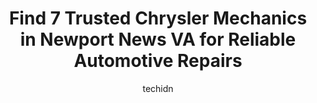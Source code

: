---
layout: ampstory
image: https://images.unsplash.com/photo-1596179570006-e6b11fac059b?ixlib=rb-4.0.3&ixid=MnwxMjA3fDB8MHxwaG90by1wYWdlfHx8fGVufDB8fHx8&auto=format&fit=crop&w=640&h=853&q=80
author: techidn
featured: false
description: If youre in need of trustworthy and skilled Chrysler Mechanic in Newport News VA, USA, youll be pleased to discover the 7 best Chrysler Mechanic in town. Their expertise and commitment to 
title: Find 7 Trusted Chrysler Mechanics in Newport News VA for Reliable Automotive Repairs
cover:
   title: Find 7 Trusted Chrysler Mechanics in Newport News VA for Reliable Automotive Repairs
   subtitle: Rickpate
   background: https://images.unsplash.com/photo-1596179570006-e6b11fac059b?ixlib=rb-4.0.3&ixid=MnwxMjA3fDB8MHxwaG90by1wYWdlfHx8fGVufDB8fHx8&auto=format&fit=crop&w=640&h=853&q=80

pages: 
 - layout: thirds
   top: <h1>#1 B&L Automotive</h1>
   bottom: "<p>The best in The City, never had a technician take there time to explain in 100% details about our vehicles without trying to get over on me due to the fact that I am a wo</p>"
   background: https://www.knot35.com/toplist/wp-content/uploads/2023/06/best-chrysler-mechanic-1-in-newport-news-va-1685834176.jpeg
   backgroundblur: true
 - layout: thirds
   top: <h1>#2 Bill Smiths Auto & Air</h1>
   bottom: "<p>11122 Jefferson Ave, Newport News, VA 23601, United States</p>"
   background: https://www.knot35.com/toplist/wp-content/uploads/2023/06/best-chrysler-mechanic-2-in-newport-news-va-1685834176.jpeg
   cta:
      link: https://www.knot35.com/toplist/find-7-trusted-chrysler-mechanics-in-newport-news-va-for-reliable-automotive-repairs/
      text: Find 7 Trusted Chrysler Mechanics in Newport News VA for Reliable Automotive Repairs
 - layout: thirds
   top: <h1>#3 Leggett & Jones Auto Repair</h1>
   bottom: "<p>14380 Old Courthouse Way, Newport News, VA 23608, United States</p>"
   background: https://www.knot35.com/toplist/wp-content/uploads/2023/06/best-chrysler-mechanic-3-in-newport-news-va-1685834177.jpeg
   cta:
      link: https://www.knot35.com/toplist/find-7-trusted-chrysler-mechanics-in-newport-news-va-for-reliable-automotive-repairs/
      text: Find 7 Trusted Chrysler Mechanics in Newport News VA for Reliable Automotive Repairs
 - layout: thirds
   top: <h1>#4 Goodes Automotive Inc</h1>
   bottom: "<p>9920 Jefferson Ave, Newport News, VA 23605, United States</p>"
   background: https://images.unsplash.com/photo-1574169208507-84376144848b?ixlib=rb-4.0.3&ixid=MnwxMjA3fDB8MHxwaG90by1wYWdlfHx8fGVufDB8fHx8&auto=format&fit=crop&w=640&h=853&q=80
   cta:
      link: https://www.knot35.com/toplist/find-7-trusted-chrysler-mechanics-in-newport-news-va-for-reliable-automotive-repairs/
      text: Find 7 Trusted Chrysler Mechanics in Newport News VA for Reliable Automotive Repairs
 - layout: thirds
   top: <h1>#5 Frasers Automotive</h1>
   bottom: "<p>13269 Warwick Blvd a, Newport News, VA 23602, United States</p>"
   background: https://images.unsplash.com/photo-1602536052359-ef94c21c5948?ixlib=rb-4.0.3&ixid=MnwxMjA3fDB8MHxwaG90by1wYWdlfHx8fGVufDB8fHx8&auto=format&fit=crop&w=640&h=853&q=80
   cta:
      link: https://www.knot35.com/toplist/find-7-trusted-chrysler-mechanics-in-newport-news-va-for-reliable-automotive-repairs/
      text: Find 7 Trusted Chrysler Mechanics in Newport News VA for Reliable Automotive Repairs
 - layout: thirds
   top: <h1>#6 Dons Automotive</h1>
   bottom: "<p>13448 Warwick Blvd, Newport News, VA 23602, United States</p>"
   background: https://images.unsplash.com/photo-1527066579998-dbbae57f45ce?ixlib=rb-4.0.3&ixid=MnwxMjA3fDB8MHxwaG90by1wYWdlfHx8fGVufDB8fHx8&auto=format&fit=crop&w=640&h=853&q=80
   cta:
      link: https://www.knot35.com/toplist/find-7-trusted-chrysler-mechanics-in-newport-news-va-for-reliable-automotive-repairs/
      text: Find 7 Trusted Chrysler Mechanics in Newport News VA for Reliable Automotive Repairs
 - layout: thirds
   top: <h1>#7 Newmarket Automotive</h1>
   bottom: "<p>6152 Jefferson Ave, Newport News, VA 23605, United States</p>"
   background: https://images.unsplash.com/photo-1618556658017-fd9c732d1360?ixlib=rb-4.0.3&ixid=MnwxMjA3fDB8MHxwaG90by1wYWdlfHx8fGVufDB8fHx8&auto=format&fit=crop&w=640&h=853&q=80
   cta:
      link: https://www.knot35.com/toplist/find-7-trusted-chrysler-mechanics-in-newport-news-va-for-reliable-automotive-repairs/
      text: Find 7 Trusted Chrysler Mechanics in Newport News VA for Reliable Automotive Repairs
 - layout: thirds
   middle: Continue reading...
   background: https://images.unsplash.com/photo-1567095761054-7a02e69e5c43?ixlib=rb-4.0.3&ixid=MnwxMjA3fDB8MHxwaG90by1wYWdlfHx8fGVufDB8fHx8&auto=format&fit=crop&w=640&h=853&q=80
   cta:
      link: https://www.knot35.com/toplist/find-7-trusted-chrysler-mechanics-in-newport-news-va-for-reliable-automotive-repairs/
      text: Find 7 Trusted Chrysler Mechanics in Newport News VA for Reliable Automotive Repairs
      
---